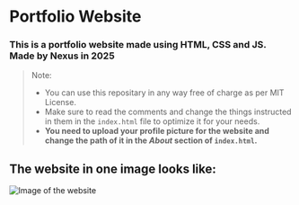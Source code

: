 
# Portfolio Website

### This is a portfolio website made using HTML, CSS and JS. Made by Nexus in 2025

> Note:
> - You can use this repositary in any way free of charge as per MIT License.
> - Make sure to read the comments and change the things instructed in them in the ``index.html`` file to optimize it for your needs.
> - **You need to upload your profile picture for the website and change the path of it in the *About* section of ``index.html``.**

## The website in one image looks like:
![Image of the website](https://github.com/user-attachments/assets/c45b168e-edb2-4e80-b646-8c06307dae68)
